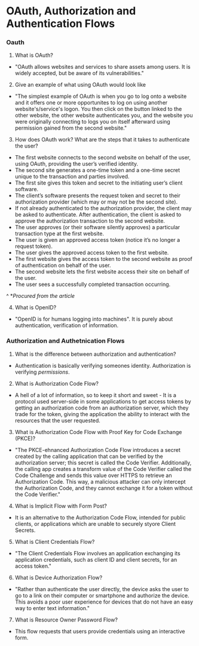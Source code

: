 # OAuth, Authorization and Authentication Flows

### Oauth

1. What is OAuth?

* "OAuth allows websites and services to share assets among users. It is widely accepted, but be aware of its vulnerabilities."


2. Give an example of what using OAuth would look like

* "The simplest example of OAuth is when you go to log onto a website and it offers one or more opportunites to log on using another website's/service's logon. You then click on the button linked to the other website, the other website authenticates you, and the website you were originally connecting to logs you on itself afterward using permission gained from the second website."

3. How does OAuth work? What are the steps that it takes to authenticate the user?

* The first website connects to the second website on behalf of the user, using OAuth, providing the user’s verified identity.
* The second site generates a one-time token and a one-time secret unique to the transaction and parties involved.
* The first site gives this token and secret to the initiating user’s client software.
* The client’s software presents the request token and secret to their authorization provider (which may or may not be the second site).
* If not already authenticated to the authorization provider, the client may be asked to authenticate. After authentication, the client is asked to approve the authorization transaction to the second website.
* The user approves (or their software silently approves) a particular transaction type at the first website.
* The user is given an approved access token (notice it’s no longer a request token).
* The user gives the approved access token to the first website.
* The first website gives the access token to the second website as proof of authentication on behalf of the user.
* The second website lets the first website access their site on behalf of the user.
* The user sees a successfully completed transaction occurring.

^ **Procured from the article*

4. What is OpenID?

* "OpenID is for humans logging into machines". It is purely about authentication, verification of information.


### Authorization and Authetnication Flows

1. What is the difference between authorization and authentication?

* Authentication is basically verifying someones identity. Authorization is verifying *permissions*.

2. What is Authorization Code Flow?

* A hell of a lot of information, so to keep it short and sweet - It is a protocol used server-side in some applications to get access tokens by getting an authorization code from an authorization server, which they trade for the token, giving the application the ability to interact with the resources that the user requested.

3. What is Authorization Code Flow with Proof Key for Code Exchange (PKCE)?

* "The PKCE-ehnanced Authorization Code Flow introduces a secret created by the calling application that can be verified by the authorization server; this secret is called the Code Verifier. Additionally, the calling app creates a transform value of the Code Verifier called the Code Challenge and sends this value over HTTPS to retrieve an Authorization Code. This way, a malicious attacker can only intercept the Authorization Code, and they cannot exchange it for a token without the Code Verifier."

4. What is Implicit Flow with Form Post?

* It is an alternative to the Authorization Code Flow, intended for public clients, or applications which are unable to securely styore Client Secrets.

5. What is Client Credentials Flow?

* "The Client Credentials Flow involves an application exchanging its application credentials, such as client ID and client secrets, for an access token."

6. What is Device Authorization Flow?

* "Rather than authenticate the user directly, the device asks the user to go to a link on their computer or smartphone and authorize the device. This avoids a poor user experience for devices that do not have an easy way to enter text information."

7. What is Resource Owner Password Flow?

* This flow requests that users provide credentials using an interactive form.